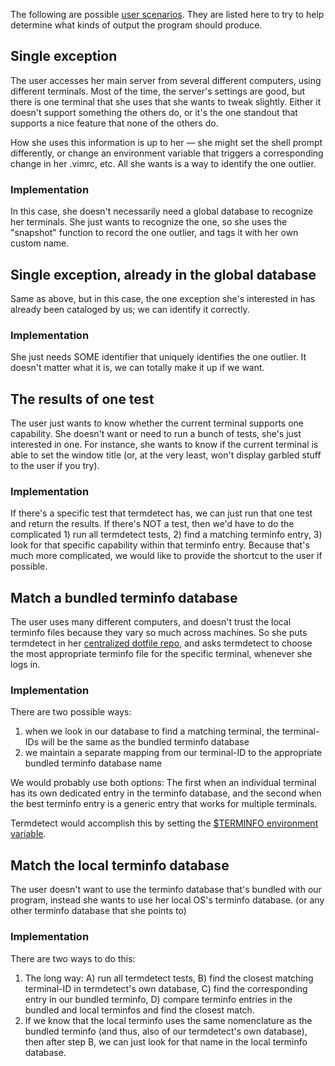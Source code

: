 The following are possible [user scenarios](http://en.wikipedia.org/wiki/Scenario_%28computing%29).  They are listed here to try to help determine what kinds of output the program should produce.

## Single exception

The user accesses her main server from several different computers, using different terminals.  Most of the time, the server's settings are good, but there is one terminal that she uses that she wants to tweak slightly.  Either it doesn't support something the others do, or it's the one standout that supports a nice feature that none of the others do.

How she uses this information is up to her — she might set the shell prompt differently, or change an environment variable that triggers a corresponding change in her .vimrc, etc.  All she wants is a way to identify the one outlier.

### Implementation

In this case, she doesn't necessarily need a global database to recognize her terminals.  She just wants to recognize the one, so she uses the "snapshot" function to record the one outlier, and tags it with her own custom name.


## Single exception, already in the global database

Same as above, but in this case, the one exception she's interested in has already been cataloged by us; we can identify it correctly.

### Implementation

She just needs SOME identifier that uniquely identifies the one outlier.  It doesn't matter what it is, we can totally make it up if we want.


## The results of one test

The user just wants to know whether the current terminal supports one capability.  She doesn't want or need to run a bunch of tests, she's just interested in one.  For instance, she wants to know if the current terminal is able to set the window title (or, at the very least, won't display garbled stuff to the user if you try).

### Implementation

If there's a specific test that termdetect has, we can just run that one test and return the results.  If there's NOT a test, then we'd have to do the complicated 1) run all termdetect tests, 2) find a matching terminfo entry, 3) look for that specific capability within that terminfo entry.  Because that's much more complicated, we would like to provide the shortcut to the user if possible.


## Match a bundled terminfo database

The user uses many different computers, and doesn't trust the local terminfo files because they vary so much across machines.  So she puts termdetect in her [centralized dotfile repo](https://github.com/search?utf8=%E2%9C%93&q=dotfiles&repo=&langOverride=&start_value=1&type=Repositories&language=), and asks termdetect to choose the most appropriate terminfo file for the specific terminal, whenever she logs in.

### Implementation

There are two possible ways:

1. when we look in our database to find a matching terminal, the terminal-IDs will be the same as the bundled terminfo database
2. we maintain a separate mapping from our terminal-ID to the appropriate bundled terminfo database name

We would probably use both options: The first when an individual terminal has its own dedicated entry in the terminfo database, and the second when the best terminfo entry is a generic entry that works for multiple terminals.

Termdetect would accomplish this by setting the [$TERMINFO environment variable](http://tldp.org/HOWTO/Text-Terminal-HOWTO-16.html).


## Match the local terminfo database

The user doesn't want to use the terminfo database that's bundled with our program, instead she wants to use her local OS's terminfo database.  (or any other terminfo database that she points to)

### Implementation

There are two ways to do this:

1. The long way: A) run all termdetect tests, B) find the closest matching terminal-ID in termdetect's own database, C) find the corresponding entry in our bundled terminfo, D) compare terminfo entries in the bundled and local terminfos and find the closest match.
2. If we know that the local terminfo uses the same nomenclature as the bundled terminfo (and thus, also of our termdetect's own database), then after step B, we can just look for that name in the local terminfo database.
